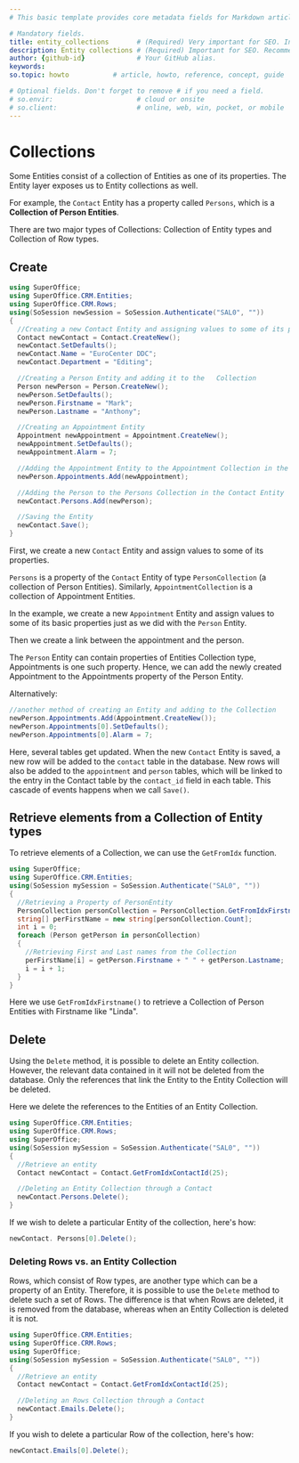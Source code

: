 ```yaml
---
# This basic template provides core metadata fields for Markdown articles on docs.superoffice.com.

# Mandatory fields.
title: entity_collections       # (Required) Very important for SEO. Intent in a unique string of 43-59 chars including spaces.
description: Entity collections # (Required) Important for SEO. Recommended character length is 115-145 characters including spaces.
author: {github-id}             # Your GitHub alias.
keywords:
so.topic: howto           # article, howto, reference, concept, guide

# Optional fields. Don't forget to remove # if you need a field.
# so.envir:                     # cloud or onsite
# so.client:                    # online, web, win, pocket, or mobile
---
```


# Collections

Some Entities consist of a collection of Entities as one of its properties.
The Entity layer exposes us to Entity collections as well.

For example, the `Contact` Entity has a property called `Persons`, which is a **Collection of Person Entities**.

There are two major types of Collections: Collection of Entity types and Collection of Row types.

## Create

```csharp
using SuperOffice;
using SuperOffice.CRM.Entities;
using SuperOffice.CRM.Rows;
using(SoSession newSession = SoSession.Authenticate("SAL0", ""))
{
  //Creating a new Contact Entity and assigning values to some of its properties
  Contact newContact = Contact.CreateNew();
  newContact.SetDefaults();
  newContact.Name = "EuroCenter DDC";
  newContact.Department = "Editing";

  //Creating a Person Entity and adding it to the   Collection
  Person newPerson = Person.CreateNew();
  newPerson.SetDefaults();
  newPerson.Firstname = "Mark";
  newPerson.Lastname = "Anthony";

  //Creating an Appointment Entity
  Appointment newAppointment = Appointment.CreateNew();
  newAppointment.SetDefaults();
  newAppointment.Alarm = 7;

  //Adding the Appointment Entity to the Appointment Collection in the Person Entity
  newPerson.Appointments.Add(newAppointment);

  //Adding the Person to the Persons Collection in the Contact Entity
  newContact.Persons.Add(newPerson);

  //Saving the Entity
  newContact.Save();
}
```

First, we create a new `Contact` Entity and assign values to some of its properties.

`Persons` is a property of the `Contact` Entity of type `PersonCollection` (a collection of Person Entities). Similarly, `AppointmentCollection` is a collection of Appointment Entities.

In the example, we create a new `Appointment` Entity and assign values to some of its basic properties just as we did with the `Person` Entity.

Then we create a link between the appointment and the person.

The `Person` Entity can contain properties of Entities Collection type, Appointments is one such property. Hence, we can add the newly created Appointment to the Appointments property of the Person Entity.

Alternatively:

```csharp
//another method of creating an Entity and adding to the Collection
newPerson.Appointments.Add(Appointment.CreateNew());
newPerson.Appointments[0].SetDefaults();
newPerson.Appointments[0].Alarm = 7;
```

Here, several tables get updated. When the new `Contact` Entity is saved, a new row will be added to the `contact` table in the database. New rows will also be added to the `appointment` and `person` tables, which will be linked to the entry in the Contact table by the `contact_id` field in each table. This cascade of events happens when we call `Save()`.

## Retrieve elements from a Collection of Entity types

To retrieve elements of a Collection, we can use the `GetFromIdx` function.

```csharp
using SuperOffice;
using SuperOffice.CRM.Entities;
using(SoSession mySession = SoSession.Authenticate("SAL0", ""))
{
  //Retrieving a Property of PersonEntity
  PersonCollection personCollection = PersonCollection.GetFromIdxFirstname("Linda");
  string[] perFirstName = new string[personCollection.Count];
  int i = 0;
  foreach (Person getPerson in personCollection)
  {
    //Retrieving First and Last names from the Collection
    perFirstName[i] = getPerson.Firstname + " " + getPerson.Lastname;
    i = i + 1;
  }
}
```

Here we use `GetFromIdxFirstname()` to retrieve a Collection of Person Entities with Firstname like "Linda".

## Delete

Using the `Delete` method, it is possible to delete an Entity collection. However, the relevant data contained in it will not be deleted from the database. Only the references that link the Entity to the Entity Collection will be deleted.

Here we delete the references to the Entities of an Entity Collection.

```csharp
using SuperOffice.CRM.Entities;
using SuperOffice.CRM.Rows;
using SuperOffice;
using(SoSession mySession = SoSession.Authenticate("SAL0", ""))
{
  //Retrieve an entity
  Contact newContact = Contact.GetFromIdxContactId(25);

  //Deleting an Entity Collection through a Contact
  newContact.Persons.Delete();
}
```

If we wish to delete a particular Entity of the collection, here's how:

```csharp
newContact. Persons[0].Delete();
```

### Deleting Rows vs. an Entity Collection

Rows, which consist of Row types, are another type which can be a property of an Entity. Therefore, it is possible to use the `Delete` method to delete such a set of Rows. The difference is that when Rows are deleted, it is removed from the database, whereas when an Entity Collection is deleted it is not.

```csharp
using SuperOffice.CRM.Entities;
using SuperOffice.CRM.Rows;
using SuperOffice;
using(SoSession mySession = SoSession.Authenticate("SAL0", ""))
{
  //Retrieve an entity
  Contact newContact = Contact.GetFromIdxContactId(25);

  //Deleting an Rows Collection through a Contact
  newContact.Emails.Delete();
}
```

If you wish to delete a particular Row of the collection, here's how:

```csharp
newContact.Emails[0].Delete();
```
